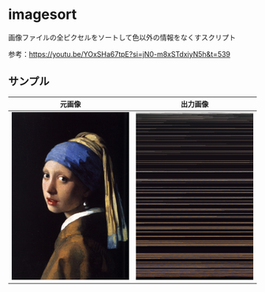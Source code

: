 # imagesort

画像ファイルの全ピクセルをソートして色以外の情報をなくすスクリプト

参考：https://youtu.be/YOxSHa67tpE?si=jN0-m8xSTdxiyN5h&t=539

## サンプル

| 元画像 | 出力画像 |
| ---- | ---- |
| ![](sample/q3.jpg) | ![](sample/q3_sorted.png) |
